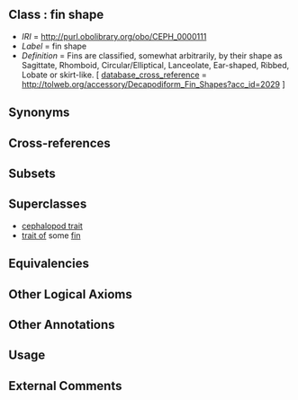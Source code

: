 
## Class : fin shape

 * *IRI* = http://purl.obolibrary.org/obo/CEPH_0000111
 * *Label* = fin shape
 * *Definition* = Fins are classified, somewhat arbitrarily, by their shape as Sagittate, Rhomboid, Circular/Elliptical, Lanceolate, Ear-shaped, Ribbed, Lobate or skirt-like.  [ [database_cross_reference](../../ef/oboInOwl#hasDbXref.md) = http://tolweb.org/accessory/Decapodiform_Fin_Shapes?acc_id=2029 ]

## Synonyms


## Cross-references


## Subsets


## Superclasses

 * [cephalopod trait](../../CEPH/00/CEPH_0000300.md)
 * [trait of](../../ceph#trait/of/ceph#trait_of.md) some [fin](../../CEPH/12/CEPH_0000112.md)

## Equivalencies


## Other Logical Axioms


## Other Annotations


## Usage


## External Comments

